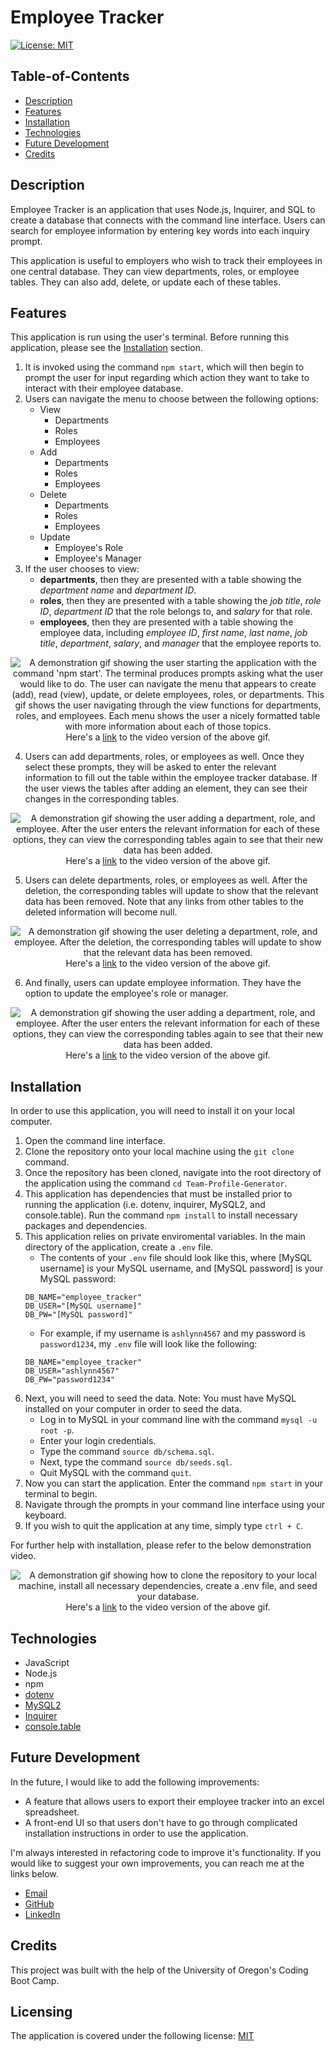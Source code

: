 # Employee Tracker

[![License: MIT](https://img.shields.io/badge/License-MIT-yellow.svg)](https://opensource.org/licenses/MIT)

## Table-of-Contents

- [Description](#description)
- [Features](#features)
- [Installation](#installation)
- [Technologies](#technologies)
- [Future Development](#future-development)
- [Credits](#credits)

## Description

Employee Tracker is an application that uses Node.js, Inquirer, and SQL to create a database that connects with the command line interface. Users can search for employee information by entering key words into each inquiry prompt. 

This application is useful to employers who wish to track their employees in one central database. They can view departments, roles, or employee tables. They can also add, delete, or update each of these tables.

## Features

This application is run using the user's terminal. Before running this application, please see the [Installation](#installation) section.

1. It is invoked using the command `npm start`, which will then begin to prompt the user for input regarding which action they want to take to interact with their employee database.
2. Users can navigate the menu to choose between the following options:
   - View
     - Departments
     - Roles
     - Employees
   - Add
     - Departments
     - Roles
     - Employees
   - Delete
     - Departments
     - Roles
     - Employees
   - Update
     - Employee's Role
     - Employee's Manager
3. If the user chooses to view:
   - **departments**, then they are presented with a table showing the _department name_ and _department ID_.
   - **roles**, then they are presented with a table showing the _job title_, _role ID_, _department ID_ that the role belongs to, and _salary_ for that role.
   - **employees**, then they are presented with a table showing the employee data, including _employee ID_, _first name_, _last name_, _job title_, _department_, _salary_, and _manager_ that the employee reports to.

<p align="center">
<img alt="A demonstration gif showing the user starting the application with the command 'npm start'. The terminal produces prompts asking what the user would like to do. The user can navigate the menu that appears to create (add), read (view), update, or delete employees, roles, or departments. This gif shows the user navigating through the view functions for departments, roles, and employees. Each menu shows the user a nicely formatted table with more information about each of those topics." src="./assets/images/employee-tracker-demo.gif"/>
<br>Here's a <a href="https://drive.google.com/file/d/14LtnZmnGXcX4tiMS_4fKaWJqJxf4-9Pj/view" target="_blank">link</a> to the video version of the above gif.
</p>

4. Users can add departments, roles, or employees as well. Once they select these prompts, they will be asked to enter the relevant information to fill out the table within the employee tracker database. If the user views the tables after adding an element, they can see their changes in the corresponding tables.

<p align="center">
<img alt="A demonstration gif showing the user adding a department, role, and employee. After the user enters the relevant information for each of these options, they can view the corresponding tables again to see that their new data has been added." src="./assets/images/employee-tracker-demo-2.gif"/>
<br>Here's a <a href="https://drive.google.com/file/d/1IrLyyJofYABCGJzKCgP4ezqA8Ptu3wJn/view" target="_blank">link</a> to the video version of the above gif.
</p>

5. Users can delete departments, roles, or employees as well. After the deletion, the corresponding tables will update to show that the relevant data has been removed. Note that any links from other tables to the deleted information will become null.

<p align="center">
<img alt="A demonstration gif showing the user deleting a department, role, and employee. After the deletion, the corresponding tables will update to show that the relevant data has been removed." src="./assets/images/employee-tracker-demo-3.gif"/>
<br>Here's a <a href="https://drive.google.com/file/d/1RFrqKqw9HEfsFiEDZcmncNt4nsUlNZHx/view" target="_blank">link</a> to the video version of the above gif.
</p>

6. And finally, users can update employee information. They have the option to update the employee's role or manager.

<p align="center">
<img alt="A demonstration gif showing the user adding a department, role, and employee. After the user enters the relevant information for each of these options, they can view the corresponding tables again to see that their new data has been added." src="./assets/images/employee-tracker-demo-4.gif"/>
<br>Here's a <a href="https://drive.google.com/file/d/1SnRzKbNktA2SaONRK_va66s2Fd7TYqi_/view" target="_blank">link</a> to the video version of the above gif.
</p>

## Installation

In order to use this application, you will need to install it on your local computer.

1. Open the command line interface.
2. Clone the repository onto your local machine using the `git clone` command.
3. Once the repository has been cloned, navigate into the root directory of the application using the command `cd Team-Profile-Generator`.
4. This application has dependencies that must be installed prior to running the application (i.e. dotenv, inquirer, MySQL2, and console.table). Run the command `npm install` to install necessary packages and dependencies.
5. This application relies on private enviromental variables. In the main directory of the application, create a `.env` file.
   - The contents of your `.env` file should look like this, where [MySQL username] is your MySQL username, and [MySQL password] is your MySQL password:
   ```
   DB_NAME="employee_tracker"
   DB_USER="[MySQL username]"
   DB_PW="[MySQL password]"
   ```
   - For example, if my username is `ashlynn4567` and my password is `password1234`, my `.env` file will look like the following:
   ```
   DB_NAME="employee_tracker"
   DB_USER="ashlynn4567"
   DB_PW="password1234"
   ```
6. Next, you will need to seed the data. Note: You must have MySQL installed on your computer in order to seed the data.
   - Log in to MySQL in your command line with the command `mysql -u root -p`.
   - Enter your login credentials.
   - Type the command `source db/schema.sql`.
   - Next, type the command `source db/seeds.sql`.
   - Quit MySQL with the command `quit`.
7. Now you can start the application. Enter the command `npm start` in your terminal to begin.
8. Navigate through the prompts in your command line interface using your keyboard.
9. If you wish to quit the application at any time, simply type `ctrl + C`.

For further help with installation, please refer to the below demonstration video.

<p align="center">
<img alt="A demonstration gif showing how to clone the repository to your local machine, install all necessary dependencies, create a .env file, and seed your database." src="./assets/images/employee-tracker-demo-5.gif"/>
<br>Here's a <a href="https://drive.google.com/file/d/1kjlwdRrU_z9p4R0omZOK5NPl_s6_9WNK/view" target="_blank">link</a> to the video version of the above gif.
</p>

## Technologies

- JavaScript
- Node.js
- npm
- [dotenv](https://www.npmjs.com/package/dotenv)
- [MySQL2](https://www.npmjs.com/package/mysql2)
- [Inquirer](https://www.npmjs.com/package/inquirer)
- [console.table](https://www.npmjs.com/package/console.table)

## Future Development

In the future, I would like to add the following improvements:

- A feature that allows users to export their employee tracker into an excel spreadsheet.
- A front-end UI so that users don't have to go through complicated installation instructions in order to use the application.

I'm always interested in refactoring code to improve it's functionality. If you would like to suggest your own improvements, you can reach me at the links below.

- <a href="mailto:ashlynn4567@gmail.com">Email</a>
- <a href="https://github.com/ashlynn4567">GitHub</a>
- <a href="https://www.linkedin.com/in/ashley-lynn-smith/">LinkedIn</a>

## Credits

This project was built with the help of the University of Oregon's Coding Boot Camp.

## Licensing

The application is covered under the following license: [MIT](https://opensource.org/licenses/MIT)
